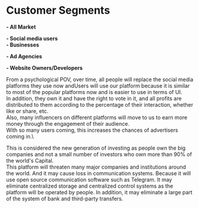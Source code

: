 # Customer Segments

**- All Market**

**- Social media users**\
**- Businesses**&#x20;

**- Ad Agencies**&#x20;

**- Website Owners/Developers**

From a psychological POV, over time, all people will replace the social media platforms they use now andUsers will use our platform because it is similar to most of the popular platforms now and is easier to use in terms of UI.\
In addition, they own it and have the right to vote in it, and all profits are distributed to them according to the percentage of their interaction, whether like or share, etc.\
Also, many influencers on different platforms will move to us to earn more money through the engagement  of their audience.\
With so many users coming, this increases the chances of advertisers coming in.\


This is considered the new generation of investing as people own the big companies and not a small number of investors who own more than 90% of the world's Capital.\
This platform will threaten many major companies and institutions around the world. And it may cause loss in communication systems. Because it will use open source communication software such as Telegram. It may eliminate centralized storage and centralized control systems as the platform will be operated by people. In addition, it may eliminate a large part of the system of bank and third-party transfers.
